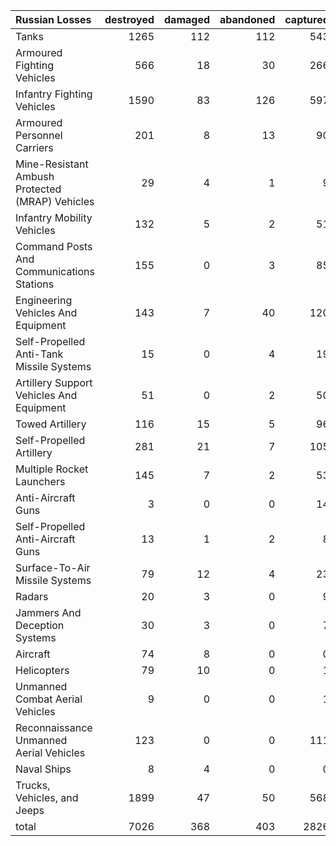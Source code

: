 | Russian Losses                                   |   destroyed |   damaged |   abandoned |   captured |   total |
|:-------------------------------------------------|------------:|----------:|------------:|-----------:|--------:|
| Tanks                                            |        1265 |       112 |         112 |        543 |    2032 |
| Armoured Fighting Vehicles                       |         566 |        18 |          30 |        266 |     880 |
| Infantry Fighting Vehicles                       |        1590 |        83 |         126 |        597 |    2396 |
| Armoured Personnel Carriers                      |         201 |         8 |          13 |         90 |     312 |
| Mine-Resistant Ambush Protected  (MRAP) Vehicles |          29 |         4 |           1 |          9 |      43 |
| Infantry Mobility Vehicles                       |         132 |         5 |           2 |         51 |     190 |
| Command Posts And Communications Stations        |         155 |         0 |           3 |         85 |     243 |
| Engineering Vehicles And Equipment               |         143 |         7 |          40 |        120 |     310 |
| Self-Propelled Anti-Tank Missile Systems         |          15 |         0 |           4 |         19 |      38 |
| Artillery Support Vehicles And Equipment         |          51 |         0 |           2 |         50 |     103 |
| Towed Artillery                                  |         116 |        15 |           5 |         96 |     232 |
| Self-Propelled Artillery                         |         281 |        21 |           7 |        105 |     414 |
| Multiple Rocket Launchers                        |         145 |         7 |           2 |         53 |     207 |
| Anti-Aircraft Guns                               |           3 |         0 |           0 |         14 |      17 |
| Self-Propelled Anti-Aircraft Guns                |          13 |         1 |           2 |          8 |      24 |
| Surface-To-Air Missile Systems                   |          79 |        12 |           4 |         23 |     118 |
| Radars                                           |          20 |         3 |           0 |          9 |      32 |
| Jammers And Deception Systems                    |          30 |         3 |           0 |          7 |      40 |
| Aircraft                                         |          74 |         8 |           0 |          0 |      82 |
| Helicopters                                      |          79 |        10 |           0 |          1 |      90 |
| Unmanned Combat Aerial Vehicles                  |           9 |         0 |           0 |          1 |      10 |
| Reconnaissance Unmanned Aerial Vehicles          |         123 |         0 |           0 |        111 |     234 |
| Naval Ships                                      |           8 |         4 |           0 |          0 |      12 |
| Trucks, Vehicles, and Jeeps                      |        1899 |        47 |          50 |        568 |    2564 |
| total                                            |        7026 |       368 |         403 |       2826 |   10623 |